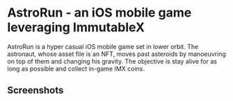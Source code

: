 # AstroRun - an iOS mobile game leveraging ImmutableX

AstroRun is a hyper casual iOS mobile game set in lower orbit. The astronaut, whose asset file is an NFT, moves past asteroids by manoeuvring on top of them and changing his gravity. The objective is stay alive for as long as possible and collect in-game IMX coins.

## Screenshots
